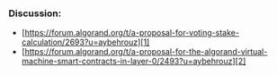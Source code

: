 
### Discussion:

- [https://forum.algorand.org/t/a-proposal-for-voting-stake-calculation/2693?u=aybehrouz][1]
- [https://forum.algorand.org/t/a-proposal-for-the-algorand-virtual-machine-smart-contracts-in-layer-0/2493?u=aybehrouz][2]

[1]: https://forum.algorand.org/t/a-proposal-for-voting-stake-calculation/2693?u=aybehrouz

[2]: https://forum.algorand.org/t/a-proposal-for-the-algorand-virtual-machine-smart-contracts-in-layer-0/2493?u=aybehrouz